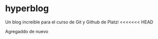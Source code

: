 # hyperblog
Un blog increíble para el curso de Git y Github de Platzi
<<<<<<< HEAD



Agregaddo de nuevo

